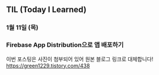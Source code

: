 ## TIL (Today I Learned)

### 1월 11일 (목)    
### Firebase App Distribution으로 앱 배포하기    
이번 포스팅은 사진이 첨부되어 있어 원본 블로그 링크로 대체합니다!   
https://green1229.tistory.com/438       